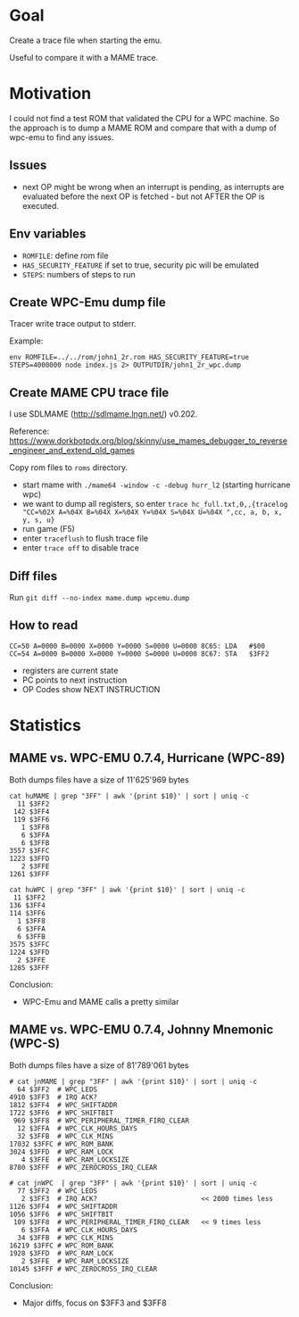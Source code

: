 # Goal

Create a trace file when starting the emu.

Useful to compare it with a MAME trace.

# Motivation

I could not find a test ROM that validated the CPU for a WPC machine. So the approach
is to dump a MAME ROM and compare that with a dump of wpc-emu to find any issues.

## Issues
- next OP might be wrong when an interrupt is pending, as interrupts are evaluated before the next OP is fetched - but not AFTER the OP is executed.

## Env variables
- `ROMFILE`: define rom file
- `HAS_SECURITY_FEATURE` if set to true, security pic will be emulated
- `STEPS`: numbers of steps to run

## Create WPC-Emu dump file

Tracer write trace output to stderr.

Example:

```
env ROMFILE=../../rom/john1_2r.rom HAS_SECURITY_FEATURE=true STEPS=4000000 node index.js 2> OUTPUTDIR/john1_2r_wpc.dump
```

## Create MAME CPU trace file

I use SDLMAME (http://sdlmame.lngn.net/) v0.202.

Reference: https://www.dorkbotpdx.org/blog/skinny/use_mames_debugger_to_reverse_engineer_and_extend_old_games

Copy rom files to `roms` directory.

- start mame with `./mame64 -window -c -debug hurr_l2` (starting hurricane wpc)
- we want to dump all registers, so enter `trace hc_full.txt,0,,{tracelog "CC=%02X A=%04X B=%04X X=%04X Y=%04X S=%04X U=%04X ",cc, a, b, x, y, s, u}`
- run game (F5)
- enter `traceflush` to flush trace file
- enter `trace off` to disable trace

## Diff files

Run `git diff --no-index mame.dump wpcemu.dump`

## How to read

```
CC=50 A=0000 B=0000 X=0000 Y=0000 S=0000 U=0000 8C65: LDA   #$00
CC=54 A=0000 B=0000 X=0000 Y=0000 S=0000 U=0000 8C67: STA   $3FF2
```

- registers are current state
- PC points to next instruction
- OP Codes show NEXT INSTRUCTION

# Statistics

## MAME vs. WPC-EMU 0.7.4, Hurricane (WPC-89)

Both dumps files have a size of 11'625'969 bytes

```
cat huMAME | grep "3FF" | awk '{print $10}' | sort | uniq -c
  11 $3FF2
 142 $3FF4
 119 $3FF6
   1 $3FF8
   6 $3FFA
   6 $3FFB
3557 $3FFC
1223 $3FFD
   2 $3FFE
1261 $3FFF

cat huWPC | grep "3FF" | awk '{print $10}' | sort | uniq -c
 11 $3FF2
136 $3FF4
114 $3FF6
  1 $3FF8
  6 $3FFA
  6 $3FFB
3575 $3FFC
1224 $3FFD
  2 $3FFE
1285 $3FFF
```
Conclusion:
- WPC-Emu and MAME calls a pretty similar

## MAME vs. WPC-EMU 0.7.4, Johnny Mnemonic (WPC-S)

Both dumps files have a size of 81'789'061 bytes

```
# cat jnMAME | grep "3FF" | awk '{print $10}' | sort | uniq -c
  64 $3FF2  # WPC_LEDS
4910 $3FF3  # IRQ ACK?
1812 $3FF4  # WPC_SHIFTADDR
1722 $3FF6  # WPC_SHIFTBIT
 969 $3FF8  # WPC_PERIPHERAL_TIMER_FIRQ_CLEAR
  12 $3FFA  # WPC_CLK_HOURS_DAYS
  32 $3FFB  # WPC_CLK_MINS
17032 $3FFC # WPC_ROM_BANK
3024 $3FFD  # WPC_RAM_LOCK
   4 $3FFE  # WPC_RAM_LOCKSIZE
8780 $3FFF  # WPC_ZEROCROSS_IRQ_CLEAR

# cat jnWPC  | grep "3FF" | awk '{print $10}' | sort | uniq -c
  77 $3FF2  # WPC_LEDS
   2 $3FF3  # IRQ ACK?                          << 2000 times less
1126 $3FF4  # WPC_SHIFTADDR
1056 $3FF6  # WPC_SHIFTBIT
 109 $3FF8  # WPC_PERIPHERAL_TIMER_FIRQ_CLEAR   << 9 times less
   6 $3FFA  # WPC_CLK_HOURS_DAYS
  34 $3FFB  # WPC_CLK_MINS
16219 $3FFC # WPC_ROM_BANK
1928 $3FFD  # WPC_RAM_LOCK
   2 $3FFE  # WPC_RAM_LOCKSIZE
10145 $3FFF # WPC_ZEROCROSS_IRQ_CLEAR
```

Conclusion:
- Major diffs, focus on $3FF3 and $3FF8
